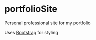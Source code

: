 # portfolioSite
Personal professional site for my portfolio

Uses [Bootstrap](https://getbootstrap.com/) for styling
